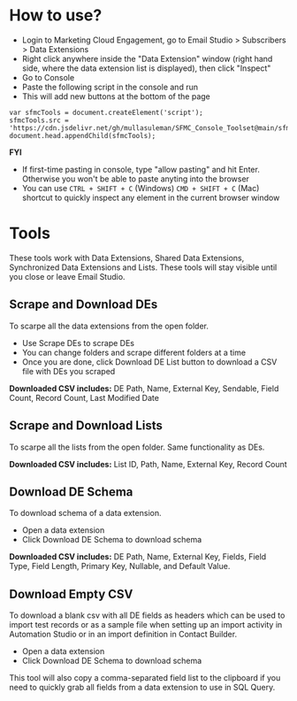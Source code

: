 # How to use?

- Login to Marketing Cloud Engagement, go to Email Studio > Subscribers > Data Extensions
- Right click anywhere inside the "Data Extension" window (right hand side, where the data extension list is displayed), then click "Inspect"
- Go to Console
- Paste the following script in the console and run
- This will add new buttons at the bottom of the page

```
var sfmcTools = document.createElement('script');
sfmcTools.src = 'https://cdn.jsdelivr.net/gh/mullasuleman/SFMC_Console_Toolset@main/sfmsToolSet.js';
document.head.appendChild(sfmcTools);
```

**FYI**
- If first-time pasting in console, type "allow pasting" and hit Enter. Otherwise you won't be able to paste anyting into the browser
- You can use `CTRL + SHIFT + C` (Windows) `CMD + SHIFT + C` (Mac) shortcut to quickly inspect any element in the current browser window

# Tools

These tools work with Data Extensions, Shared Data Extensions, Synchronized Data Extensions and Lists. These tools will stay visible until you close or leave Email Studio.

## Scrape and Download DEs
To scarpe all the data extensions from the open folder. 
- Use Scrape DEs to scrape DEs
- You can change folders and scrape different folders at a time
- Once you are done, click Download DE List button to download a CSV file with DEs you scraped

**Downloaded CSV includes:** DE Path, Name, External Key, Sendable, Field Count, Record Count, Last Modified Date

## Scrape and Download Lists
To scarpe all the lists from the open folder. Same functionality as DEs.

**Downloaded CSV includes:** List ID, Path, Name, External Key, Record Count

## Download DE Schema
To download schema of a data extension.
- Open a data extension
- Click Download DE Schema to download schema

**Downloaded CSV includes:** DE Path, Name, External Key, Fields, Field Type, Field Length, Primary Key, Nullable, and Default Value. 

## Download Empty CSV
To download a blank csv with all DE fields as headers which can be used to import test records or as a sample file when setting up an import activity in Automation Studio or in an import definition in Contact Builder. 

- Open a data extension
- Click Download DE Schema to download schema

This tool will also copy a comma-separated field list to the clipboard if you need to quickly grab all fields from a data extension to use in SQL Query.
